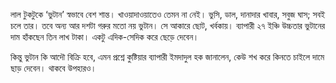 লাল টুকটুকে ‘ভুটান’ স্বভাবে বেশ শান্ত। খাওয়াদাওয়াতেও তেমন না নেই। ভুসি, ডাল, দানাদার খাবার, সবুজ ঘাস; সবই চলে তার। তবে অন্য আর দশটা গরুর মতো নয় ভুটান। সে আকারে ছোট, খর্বকায়। ব্যাপারী ২৭ ইঞ্চি উচ্চতার ভুটানের দাম হাঁকছেন তিন লাখ টাকা। একটু এদিক-সেদিক করে ছেড়ে দেবেন।

কিন্তু ভুটান কি আদৌ বিক্রি হবে, এমন প্রশ্নে কুষ্টিয়ার ব্যাপারী ইমদাদুল হক জানালেন, কেউ শখ করে কিনতে চাইলে দামে ছাড় দেবেন। থাকবে উপহারও।
